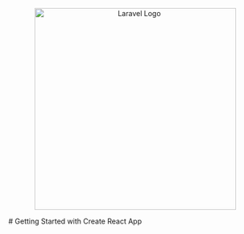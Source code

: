<p align="center"><img src="https://image.pngaaa.com/904/2275904-middle.png" width="400" alt="Laravel Logo"></p>
# Getting Started with Create React App
